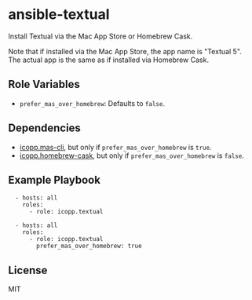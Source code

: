 # ansible-textual

Install Textual via the Mac App Store or Homebrew Cask.

Note that if installed via the Mac App Store, the app name is "Textual 5". The actual app is the same as if installed via Homebrew Cask.

## Role Variables

* `prefer_mas_over_homebrew`: Defaults to `false`.

## Dependencies

* [icopp.mas-cli](https://github.com/icopp/ansible-mas-cli), but only if `prefer_mas_over_homebrew` is `true`.
* [icopp.homebrew-cask](https://github.com/icopp/ansible-homebrew-cask), but only if `prefer_mas_over_homebrew` is `false`.

## Example Playbook

```
  - hosts: all
    roles:
      - role: icopp.textual
```

```
  - hosts: all
    roles:
      - role: icopp.textual
        prefer_mas_over_homebrew: true
```

## License

MIT
